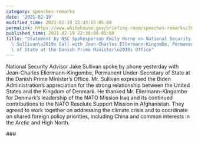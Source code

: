 ```yaml
---
category: speeches-remarks
date: '2021-02-19'
modified_time: 2021-02-19 22:43:15-05:00
permalink: https://www.whitehouse.gov/briefing-room/speeches-remarks/2021/02/19/statement-on-national-security-advisor-jake-sullivans-call-with-jean-charles-ellermann-kingombe-permanent-under-secretary-of-state-at-the-danish-prime-ministers-office/
published_time: 2021-02-19 22:36:00-05:00
title: "Statement by NSC Spokesperson Emily Horne on National Security Advisor Jake\
  \ Sullivan\u2019s Call with Jean-Charles Ellermann-Kingombe, Permanent Under-Secretary\
  \ of State at the Danish Prime Minister\u2019s Office"
---
```

 
National Security Advisor Jake Sullivan spoke by phone yesterday with
Jean-Charles Ellermann-Kingombe, Permanent Under-Secretary of State at
the Danish Prime Minister’s Office. Mr. Sullivan expressed the Biden
Administration’s appreciation for the strong relationship between the
United States and the Kingdom of Denmark. He thanked Mr.
Ellermann-Kingombe for Denmark’s leadership of the NATO Mission Iraq and
its continued contributions to the NATO Resolute Support Mission in
Afghanistan. They agreed to work together on addressing the climate
crisis and to coordinate on shared foreign policy priorities, including
China and common interests in the Arctic and High North.

\###
